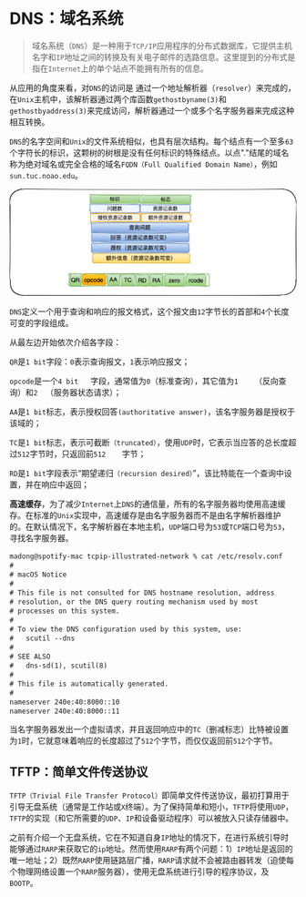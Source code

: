 # DNS：域名系统

> 域名系统（`DNS`）是一种用于`TCP/IP`应用程序的分布式数据库，它提供主机名字和`IP`地址之间的转换及有关电子邮件的选路信息。这里提到的分布式是指在`Internet`上的单个站点不能拥有所有的信息。

从应用的角度来看，对`DNS`的访问是 通过一个地址解析器（`resolver`）来完成的，在`Unix`主机中，该解析器通过两个库函数`gethostbyname(3)`和`gethostbyaddress(3)`来完成访问，解析器通过一个或多个名字服务器来完成这种相互转换。 

`DNS`的名字空间和`Unix`的文件系统相似，也具有层次结构。每个结点有一个至多`63`个字符长的标识，这颗树的树根是没有任何标识的特殊结点。以点"."结尾的域名称为绝对域名或完全合格的域名`FQDN（Full Qualified Domain Name）`，例如`sun.tuc.noao.edu`。

![dns-header-data](./reference-media/dns-header-data.png)	

`DNS`定义一个用于查询和响应的报文格式，这个报文由`12`字节长的首部和`4`个长度可变的字段组成。

从最左边开始依次介绍各字段：

`QR`是`1 bit`字段：`0`表示查询报文，`1`表示响应报文；

`opcode`是一个`4 bit	`字段，通常值为`0`（标准查询），其它值为`1	`（反向查询）和`2	`（服务器状态请求）；

`AA`是`1 bit`标志，表示授权回答`(authoritative answer)`，该名字服务器是授权于该域的；

`TC`是`1 bit`标志，表示可截断`（truncated）`，使用`UDP`时，它表示当应答的总长度超过`512`字节时，只返回前`512	`字节；

`RD`是`1 bit`字段表示“期望递归`（recursion desired）`”，该比特能在一个查询中设置，并在响应中返回；

**高速缓存**，为了减少`Internet`上`DNS`的通信量，所有的名字服务器均使用高速缓存。在标准的`Unix`实现中，高速缓存是由名字服务器而不是由名字解析器维护的。在默认情况下，名字解析器在本地主机，`UDP`端口号为`53`或`TCP`端口号为`53`，寻找名字服务器。

```
madong@spotify-mac tcpip-illustrated-network % cat /etc/resolv.conf 
#
# macOS Notice
#
# This file is not consulted for DNS hostname resolution, address
# resolution, or the DNS query routing mechanism used by most
# processes on this system.
#
# To view the DNS configuration used by this system, use:
#   scutil --dns
#
# SEE ALSO
#   dns-sd(1), scutil(8)
#
# This file is automatically generated.
#
nameserver 240e:40:8000::10
nameserver 240e:40:8000::11
```

当名字服务器发出一个虚拟请求，并且返回响应中的`TC`（删减标志）比特被设置为`1`时，它就意味着响应的长度超过了`512`个字节，而仅仅返回前`512`个字节。



## TFTP：简单文件传送协议

`TFTP（Trivial File Transfer Protocol）`即简单文件传送协议，最初打算用于引导无盘系统（通常是工作站或`X`终端）。为了保持简单和短小，`TFTP`将使用`UDP`，`TFTP`的实现（和它所需要的`UDP`、`IP`和设备驱动程序）可以被放入只读存储器中。

之前有介绍一个无盘系统，它在不知道自身`IP`地址的情况下，在进行系统引导时能够通过`RARP`来获取它的`ip`地址。然而使用`RARP`有两个问题：1）`IP`地址是返回的唯一地址；2）既然`RARP`使用链路层广播，`RARP`请求就不会被路由器转发（迫使每个物理网络设置一个`RARP`服务器），使用无盘系统进行引导的程序协议，及`BOOTP`。

